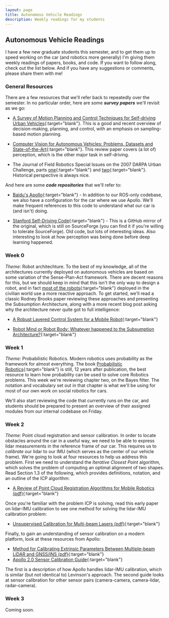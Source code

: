 ```yaml
---
layout: page
title: Autonomous Vehicle Readings
description: Weekly readings for my students
---
```


## Autonomous Vehicle Readings

I have a few new graduate students this semester, and to get them up
to speed working on the car (and robotics more generally) I'm giving
them weekly readings of papers, books, and code. If you want to follow
along, check out the list below. And if you have any suggestions or
comments, please share them with me!

### General Resources

There are a few resources that we'll refer back to repeatedly over the
semester. In no particular order, here are some _**survey papers**_ we'll
revisit as we go:

- [A Survey of Motion Planning and Control Techniques for Self-driving
  Urban
  Vehicles](https://arxiv.org/abs/1604.07446){:target="blank"}. This
  is a good and recent overview of decision-making, planning, and
  control, with an emphasis on sampling-based motion planning.

- [Computer Vision for Autonomous Vehicles: Problems, Datasets and
  State-of-the-Art](https://arxiv.org/abs/1704.05519){:target="blank"}. This
  review paper covers (a lot of) perception, which is the other major
  task in self-driving.

- The Journal of Field Robotics Special Issues on the 2007 DARPA Urban
  Challenge, parts
  [one](https://onlinelibrary.wiley.com/toc/15564967/25/8){:target="blank"}
  and
  [two](https://onlinelibrary.wiley.com/toc/15564967/25/9){:target="blank"}. Historical
  perspective is always nice.

And here are some _**code repositories**_ that we'll refer to:

- [Baidu's
  Apollo](https://github.com/ApolloAuto/apollo/tree/master/modules){:target="blank"} -
  In addition to our ROS-only codebase, we also have a configuration
  for the car where we use Apollo. We'll make frequent references to
  this code to understand what our car is (and isn't) doing.

- [Stanford Self-Driving
  Code](https://github.com/emmjaykay/stanford_self_driving_car_code){:target="blank"} -
  This is a GitHub mirror of the original, which is still on
  SourceForge (you can find it if you're willing to tolerate
  SourceForge). Old code, but lots of interesting ideas. Also
  interesting to look at how perception was being done before deep
  learning happened.

### Week 0

_Theme:_ Robot architechture. To the best of my knowledge, all of the
architectures currently deployed on autonomous vehicles are based on
some variation of the Sense-Plan-Act framework. There are decent
reasons for this, but we should keep in mind that this isn't the only
way to design a robot, and in fact [most of the
robots](https://en.wikipedia.org/wiki/Roomba){:target="blank"}
deployed in the civilian world use a more reactive approach. To get
started, we'll read a classic Rodney Brooks paper reviewing these
approaches and presenting the Subsumption Architecture, along with a
more recent blog post asking why the architecture never quite got to
full intelligence:

- [A Robust Layered Control System for a Mobile
  Robot](http://www.dtic.mil/dtic/tr/fulltext/u2/a160833.pdf){:target="blank"}

- [Robot Mind or Robot Body: Whatever happened to the Subsumption
  Architecture?](http://www.artificialhumancompanions.com/robot-mind-robot-body-whatever-happened-subsumption-architecture/){:target="blank"}

### Week 1

_Theme:_ Probabilistic Robotics. Modern robotics uses probability as
the framework for almost everything. The book [Probabilistic
Robotics](http://www.probabilistic-robotics.org/){:target="blank"} is
still, 12 years after publication, the best resource to learn how
probability can be used to solve core Robotics problems. This week
we're reviewing chapter two, on the Bayes filter. The notation and
vocabulary set out in that chapter is what we'll be using for most of
our own work on social robotics for cars.

We'll also start reviewing the code that currently runs on the car,
and students should be prepared to present an overview of their
assigned modules from our internal codebase on Friday.

### Week 2

_Theme:_ Point cloud registration and sensor calibration. In order to
locate obstacles around the car in a useful way, we need to be able to
express lidar measurements in the reference frame of our car. This
requires us to _calibrate_ our lidar to our IMU (which serves as the
center of our vehicle frame). We're going to look at four resources to
help us address this problem. First we need to understand the
_Iterative Closest Point_ algorithm, which solves the problem of
computing an optimal alignment of two shapes. Read Section 1.3 of the
following, which provides definitions, notation, and an outline of the
ICP algorithm:

- [A Review of Point Cloud Registration Algorithms for Mobile Robotics (pdf)](https://hal.archives-ouvertes.fr/hal-01178661/document){:target="blank"}

Once you're familiar with the problem ICP is solving, read this early
paper on lidar-IMU calibration to see one method for solving the
lidar-IMU calibration problem:

- [Unsupervised Calibration for Multi-beam Lasers (pdf)](http://driving.stanford.edu/papers/ISER2010.pdf){:target="blank"}

Finally, to gain an understanding of sensor calibration on a modern
platform, look at these resources from Apollo:

- [Method for Calibrating Extrinsic Parameters Between Multiple-beam LiDAR and GNSS/INS (pdf)](https://github.com/ApolloAuto/apollo/blob/master/docs/specs/lidar_calibration.pdf){:target="blank"}
- [Apollo 2.0 Sensor Calibration Guide](https://github.com/ApolloAuto/apollo/blob/master/docs/quickstart/apollo_2_0_sensor_calibration_guide.md){:target="blank"}

The first is a description of how Apollo handles lidar-IMU
calibration, which is similar (but not identical to) Levinson's
approach. The second guide looks at sensor calibration for other
sensor pairs (camera-camera, camera-lidar, radar-camera).

### Week 3 

Coming soon.